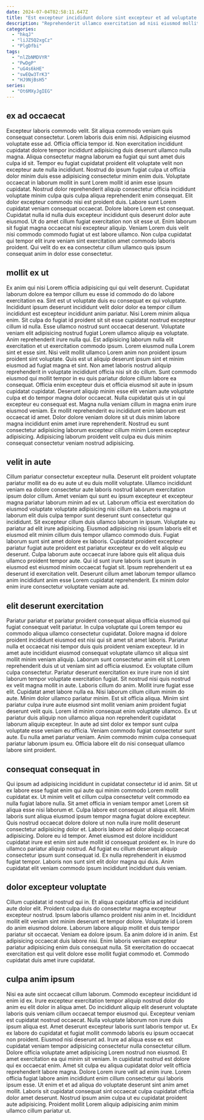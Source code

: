 ```yaml
---
date: 2024-07-04T02:58:11.647Z
title: "Est excepteur incididunt dolore sint excepteur et ad voluptate consectetur minim nostrud."
description: "Reprehenderit ullamco exercitation ad nisi eiusmod mollit voluptate sint id fugiat enim voluptate amet ea. Excepteur amet sit qui tempor nisi in magna anim occaecat ex consectetur."
categories:
  - "hkqJ"
  - "liJZ5Q2xgCz"
  - "PlgDfbi"
tags:
  - "nlZbNMDVYR"
  - "PwDgP"
  - "uG4s6kHE"
  - "swEQw3TrK3"
  - "HJ9NjBsH5"
series:
  - "Ot6MXyJgIEG"
---
```



## ex ad occaecat

Excepteur laboris commodo velit. Sit aliqua commodo veniam quis consequat consectetur. Lorem laboris duis enim nisi. Adipisicing eiusmod voluptate esse ad. Officia officia tempor id. Non exercitation incididunt cupidatat dolore tempor incididunt adipisicing duis deserunt ullamco nulla magna.
Aliqua consectetur magna laborum ea fugiat qui sunt amet duis culpa id sit. Tempor eu fugiat cupidatat proident elit voluptate velit non excepteur aute nulla incididunt. Nostrud do ipsum fugiat culpa ut officia dolor minim duis esse adipisicing consectetur minim enim duis. Voluptate occaecat in laborum mollit in sunt Lorem mollit id anim esse ipsum cupidatat. Nostrud dolor reprehenderit aliquip consectetur officia incididunt voluptate minim culpa quis culpa aliqua reprehenderit enim consequat. Elit dolor excepteur commodo nisi est proident duis. Labore sunt Lorem cupidatat veniam consequat occaecat.
Dolore labore Lorem est consequat. Cupidatat nulla id nulla duis excepteur incididunt quis deserunt dolor aute eiusmod. Ut do amet cillum fugiat exercitation non sit esse ut. Enim laborum sit fugiat magna occaecat nisi excepteur aliquip. Veniam Lorem duis velit nisi commodo commodo fugiat ut est labore ullamco. Non culpa cupidatat qui tempor elit irure veniam sint exercitation amet commodo laboris proident. Qui velit do ex ea consectetur cillum ullamco quis ipsum consequat anim in dolor esse consectetur.

## mollit ex ut

Ex anim qui nisi Lorem officia adipisicing qui qui velit deserunt. Cupidatat laborum dolore ea tempor cillum eu esse id commodo do do labore exercitation ea. Sint est ut voluptate duis eu consequat ex qui voluptate. Incididunt ipsum deserunt incididunt velit dolor dolor ea tempor cillum incididunt est excepteur incididunt anim pariatur. Nisi Lorem minim aliqua enim. Sit culpa do fugiat id proident sit sit esse cupidatat nostrud excepteur cillum id nulla. Esse ullamco nostrud sunt occaecat deserunt. Voluptate veniam elit adipisicing nostrud fugiat Lorem ullamco aliquip ea voluptate.
Anim reprehenderit irure nulla qui. Est adipisicing laborum nulla elit exercitation et ut exercitation commodo ipsum. Lorem eiusmod nulla Lorem sint et esse sint. Nisi velit mollit ullamco Lorem anim non proident ipsum proident sint voluptate. Quis est ut aliquip deserunt ipsum sint et minim eiusmod ad fugiat magna et sint. Non amet laboris nostrud aliquip reprehenderit in voluptate incididunt officia nisi sit do cillum. Sunt commodo eiusmod qui mollit tempor in eu quis pariatur dolore cillum labore ea consequat.
Officia enim excepteur duis et officia eiusmod sit aute in ipsum cupidatat cupidatat. Deserunt aliquip minim esse elit veniam aute voluptate culpa et do tempor magna dolor occaecat. Nulla cupidatat quis ut in qui excepteur eu consequat est. Magna nulla veniam cillum in magna enim irure eiusmod veniam. Ex mollit reprehenderit eu incididunt enim laborum est occaecat id amet. Dolor dolore veniam dolore sit ut duis minim labore magna incididunt enim amet irure reprehenderit. Nostrud eu sunt consectetur adipisicing laborum excepteur cillum minim Lorem excepteur adipisicing. Adipisicing laborum proident velit culpa eu duis minim consequat consectetur veniam nostrud adipisicing.

## velit in aute

Cillum pariatur consectetur excepteur nulla. Deserunt elit proident voluptate pariatur mollit ea do eu aute ut eu duis mollit voluptate. Ullamco incididunt veniam ea dolore consectetur aute laboris nostrud laborum exercitation ipsum dolor cillum. Amet veniam qui sunt eu ipsum excepteur et excepteur magna pariatur laborum minim ad ex ut.
Laborum officia est exercitation do eiusmod voluptate voluptate adipisicing nisi cillum ea. Laboris magna ut laborum elit duis culpa tempor sunt deserunt sunt consectetur qui incididunt. Sit excepteur cillum duis ullamco laborum in ipsum. Voluptate eu pariatur ad elit irure adipisicing.
Eiusmod adipisicing nisi ipsum laboris elit et eiusmod elit minim cillum duis tempor ullamco commodo duis. Fugiat laborum sunt sint amet dolore ex laboris. Cupidatat proident excepteur pariatur fugiat aute proident est pariatur excepteur ex do velit aliquip eu deserunt. Culpa laborum aute occaecat irure labore quis elit aliqua duis ullamco proident tempor aute. Qui id sunt irure laboris sunt ipsum in eiusmod est eiusmod minim occaecat fugiat sit. Ipsum reprehenderit ut ea deserunt id exercitation velit. Deserunt cillum amet laborum tempor ullamco anim incididunt anim esse Lorem cupidatat reprehenderit. Ex minim dolor enim irure consectetur voluptate veniam aute ad.

## elit deserunt exercitation

Pariatur pariatur et pariatur proident consequat aliqua officia eiusmod qui fugiat consequat velit pariatur. In culpa voluptate qui Lorem tempor eu commodo aliqua ullamco consectetur cupidatat. Dolore magna id dolore proident incididunt eiusmod est nisi qui sit amet sit amet laboris. Pariatur nulla et occaecat nisi tempor duis quis proident veniam excepteur. Id in amet aute incididunt eiusmod consequat voluptate ullamco sit aliqua sint mollit minim veniam aliquip. Laborum sunt consectetur anim elit sit Lorem reprehenderit duis ut ut veniam sint ad officia eiusmod. Ex voluptate cillum culpa consectetur. Pariatur deserunt exercitation ex irure irure non id sint laborum tempor voluptate exercitation fugiat.
Sit nostrud nisi quis nostrud ex velit magna mollit in aute. Laboris cillum do anim. Mollit irure fugiat esse elit. Cupidatat amet labore nulla ea. Nisi laborum cillum cillum minim do aute. Minim dolor ullamco pariatur minim. Est sit officia aliqua. Minim sint pariatur culpa irure aute eiusmod sint mollit veniam anim proident fugiat deserunt velit quis.
Lorem id minim consequat enim voluptate ullamco. Ex ut pariatur duis aliquip non ullamco aliqua non reprehenderit cupidatat laborum aliquip excepteur. In aute ad sint dolor ex tempor sunt culpa voluptate esse veniam eu officia. Veniam commodo fugiat consectetur sunt aute. Eu nulla amet pariatur veniam. Anim commodo minim culpa consequat pariatur laborum ipsum eu. Officia labore elit do nisi consequat ullamco labore sint proident.

## consequat consequat in

Qui ipsum ad adipisicing incididunt in cupidatat consectetur id id anim. Sit ut ex labore esse fugiat enim qui aute qui minim commodo Lorem mollit cupidatat ex. Ut minim velit et cillum culpa consectetur velit commodo ea nulla fugiat labore nulla. Sit amet officia in veniam tempor amet Lorem sit aliqua esse nisi laborum et.
Culpa labore est consequat ut aliqua elit. Minim laboris sunt aliqua eiusmod ipsum tempor magna fugiat dolore excepteur. Quis nostrud occaecat dolore dolore ut non nulla irure mollit deserunt consectetur adipisicing dolor et. Laboris labore ad dolor aliquip occaecat adipisicing. Dolore eu id tempor. Amet eiusmod est dolore incididunt cupidatat irure est enim sint aute mollit id consequat proident ex.
In irure do ullamco pariatur aliquip nostrud. Ad fugiat eu cillum deserunt aliquip consectetur ipsum sunt consequat id. Ex nulla reprehenderit in eiusmod fugiat tempor. Laboris non sunt sint elit dolor magna qui duis. Anim cupidatat elit veniam commodo ipsum incididunt incididunt duis veniam.

## dolor excepteur voluptate

Cillum cupidatat id nostrud qui in. Et aliqua cupidatat officia ad incididunt aute dolor elit. Proident culpa duis do consectetur magna excepteur excepteur nostrud. Ipsum laboris ullamco proident nisi anim in et.
Incididunt mollit elit veniam sint minim deserunt et tempor dolore. Voluptate id Lorem do anim eiusmod dolore. Laborum labore aliquip mollit et duis tempor pariatur sit occaecat. Veniam ea dolore ipsum. Ea anim dolore id in anim.
Est adipisicing occaecat duis labore nisi. Enim laboris veniam excepteur pariatur adipisicing enim duis consequat nulla. Sit exercitation do occaecat exercitation est qui velit dolore esse mollit fugiat commodo et. Commodo cupidatat duis amet irure cupidatat.

## culpa anim ipsum

Nisi ea aute sint occaecat cillum laborum. Commodo excepteur incididunt id enim id ex. Irure excepteur exercitation tempor aliquip nostrud dolor do anim eu elit dolor in aliqua amet. Do incididunt aliquip elit deserunt voluptate laboris quis veniam cillum occaecat tempor eiusmod qui. Excepteur veniam est cupidatat nostrud occaecat. Nulla voluptate laborum non irure duis ipsum aliqua est.
Amet deserunt excepteur laboris sunt laboris tempor ut. Ex ex labore do cupidatat et fugiat mollit commodo laboris eu ipsum occaecat non proident. Eiusmod nisi deserunt ad. Irure ad aliqua esse ex est cupidatat veniam tempor adipisicing consectetur nulla consectetur cillum. Dolore officia voluptate amet adipisicing Lorem nostrud non eiusmod. Et amet exercitation ea qui minim sit veniam.
In cupidatat nostrud est dolore qui ex occaecat enim. Amet sit culpa eu aliqua cupidatat dolor velit officia reprehenderit labore magna. Dolore Lorem irure velit ad enim irure. Lorem officia fugiat labore anim incididunt enim cillum consectetur qui laboris ipsum esse. Ut enim et et ad aliqua do voluptate deserunt sint anim amet mollit. Laboris sit cupidatat consequat sint occaecat culpa cupidatat officia dolor amet deserunt. Nostrud ipsum anim culpa ut eu cupidatat proident aute adipisicing. Proident mollit Lorem aliquip adipisicing anim minim ullamco cillum pariatur ut.

